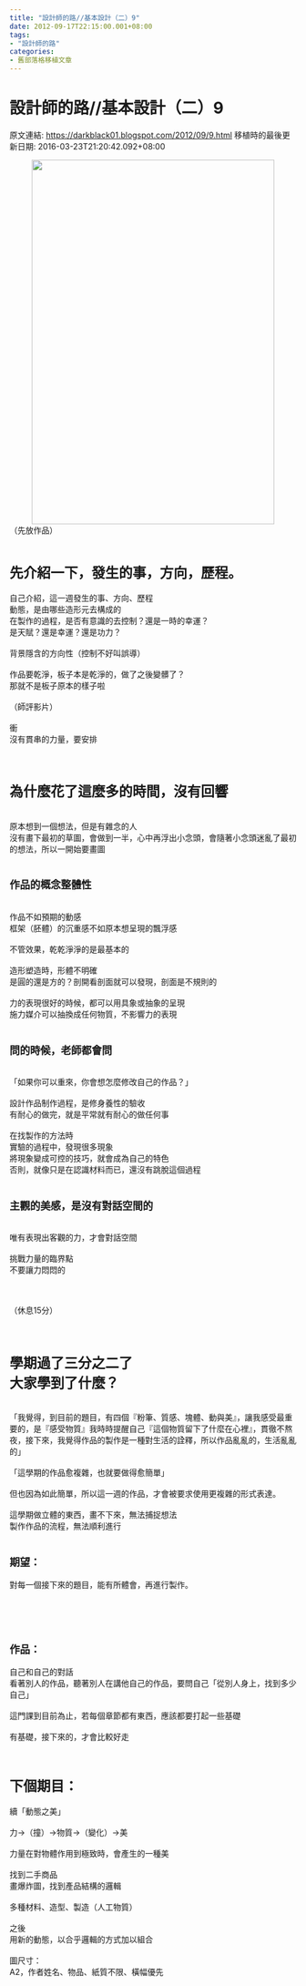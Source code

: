 ```yaml
---
title: "設計師的路//基本設計（二）9"
date: 2012-09-17T22:15:00.001+08:00
tags: 
- "設計師的路"
categories:
- 舊部落格移植文章
---
```


# 設計師的路//基本設計（二）9

原文連結: https://darkblack01.blogspot.com/2012/09/9.html
移植時的最後更新日期: 2016-03-23T21:20:42.092+08:00

<div class="separator" style="clear: both; text-align: center;"><a href="http://3.bp.blogspot.com/-yUYUB_DNDfU/UFcpX_PKDkI/AAAAAAAAEYY/UrpJN0hxRC8/s1600/P5074384.JPG" imageanchor="1" style="margin-left: 1em; margin-right: 1em;"><img border="0" height="640" src="https://3.bp.blogspot.com/-yUYUB_DNDfU/UFcpX_PKDkI/AAAAAAAAEYY/UrpJN0hxRC8/s640/P5074384.JPG" width="426" /></a></div>（先放作品）<br /><br /><h2><span style="font-size: x-large;">先介紹一下，發生的事，方向，歷程。</span></h2>自己介紹，這一週發生的事、方向、歷程<br /><a name='more'></a>動態，是由哪些造形元去構成的<br />在製作的過程，是否有意識的去控制？還是一時的幸運？<br />是天賦？還是幸運？還是功力？<br /><br />背景隱含的方向性（控制不好叫誤導） <br /><br />作品要乾淨，板子本是乾淨的，做了之後變髒了？<br />那就不是板子原本的樣子啦<br /><br />（師評影片）<br /><br />衝<br />沒有貫串的力量，要安排<br /><br /><br /><h2><span style="font-size: x-large;">為什麼花了這麼多的時間，沒有回響</span></h2><br />原本想到一個想法，但是有雜念的人<br />沒有畫下最初的草圖，會做到一半，心中再浮出小念頭，會隨著小念頭迷亂了最初的想法，所以一開始要畫圖<br /><br /><h3><span style="font-size: large;">作品的概念整體性</span></h3><br />作品不如預期的動感<br />框架（胚體）的沉重感不如原本想呈現的飄浮感<br /><br />不管效果，乾乾淨淨的是最基本的<br /><br />造形塑造時，形體不明確<br />是圓的還是方的？剖開看剖面就可以發現，剖面是不規則的<br /><br />力的表現很好的時候，都可以用具象或抽象的呈現<br />施力媒介可以抽換成任何物質，不影響力的表現<br /><br /><h3><span style="font-size: large;">問的時候，老師都會問</span></h3><br />「如果你可以重來，你會想怎麼修改自己的作品？」<br /><br />設計作品制作過程，是修身養性的驗收<br />有耐心的做完，就是平常就有耐心的做任何事<br /><br />在找製作的方法時<br />實驗的過程中，發現很多現象<br />將現象變成可控的技巧，就會成為自己的特色<br />否則，就像只是在認識材料而已，還沒有跳脫這個過程<br /><br /><h3><span style="font-size: large;">主觀的美感，是沒有對話空間的</span></h3><br />唯有表現出客觀的力，才會對話空間<br /><br />挑戰力量的臨界點<br />不要讓力悶悶的<br /><br /><br /><br />（休息15分）<br /><br /><br /><h2><span style="font-size: x-large;">學期過了三分之二了<br />大家學到了什麼？</span></h2><br />「我覺得，到目前的題目，有四個『粉筆、質感、塊體、動與美』，讓我感受最重要的，是『感受物質』我時時提醒自己『這個物質留下了什麼在心裡』，貫徹不熬夜，接下來，我覺得作品的製作是一種對生活的詮釋，所以作品亂亂的，生活亂亂的」<br /><br />「這學期的作品愈複雜，也就要做得愈簡單」<br /><br />但也因為如此簡單，所以這一週的作品，才會被要求使用更複雜的形式表達。<br /><br />這學期做立體的東西，畫不下來，無法捕捉想法<br />製作作品的流程，無法順利進行<br /><br /><h3><span style="font-size: large;">期望：</span></h3>對每一個接下來的題目，能有所體會，再進行製作。<br /><br /><br /><br /><br /><h3><span style="font-size: large;">作品：</span></h3>自己和自己的對話<br />看著別人的作品，聽著別人在講他自己的作品，要問自己「從別人身上，找到多少自己」<br /><br />這門課到目前為止，若每個章節都有東西，應該都要打起一些基礎<br /><br />有基礎，接下來的，才會比較好走<br /><h2><span style="font-size: x-large;"><br />下個期目：</span></h2>續「動態之美」<br /><br />力→（撞）→物質→（變化）→美<br /><br />力量在對物體作用到極致時，會產生的一種美<br /><br />找到二手商品<br />畫爆炸圖，找到產品結構的邏輯<br /><br />多種材料、造型、製造（人工物質）<br /><br />之後<br />用新的動態，以合乎邏輯的方式加以組合<br /><br />圖尺寸：<br />A2，作者姓名、物品、紙質不限、橫幅優先

